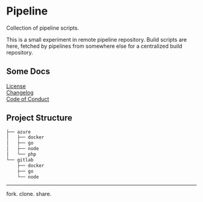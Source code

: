# Pipeline

Collection of pipeline scripts.

This is a small experiment in remote pipeline repository. Build scripts are here, fetched by pipelines from somewhere else for a centralized build repository.

## Some Docs

[License](<./LICENSE>)  
[Changelog](<./CHANGELOG.md>)  
[Code of Conduct](<./code_of_conduct.md>)  

## Project Structure

```bash
├── azure  
│   ├── docker  
│   ├── go  
│   ├── node  
│   └── php  
└── gitlab  
    ├── docker  
    ├── go  
    └── node      
```  

---  
fork. clone. share.  
